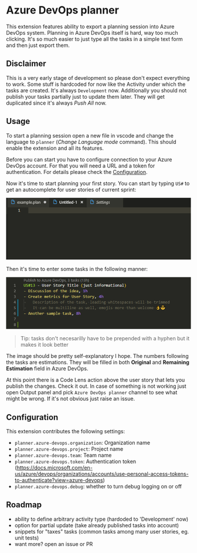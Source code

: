 # Azure DevOps planner

This extension features ability to export a planning session into Azure DevOps system. Planning in Azure DevOps itself is hard, way too much clicking. It's so much easier to just type all the tasks in a simple text form and then just export them.

## Disclaimer

This is a very early stage of development so please don't expect everything to work.
Some stuff is hardcoded for now like the Activity under which the tasks are created. It's always `Development` now.
Additionally you should not publish your tasks partially just to update them later. They will get duplicated since it's always _Push All_ now.

## Usage

To start a planning session open a new file in vscode and change the language to `planner` (_Change Language mode_ command). This should enable the extension and all its features.

Before you can start you have to configure connection to your Azure DevOps account. For that you will need a URL and a token for authentication. For details please check the [Configuration](#configuration).

Now it's time to start planning your first story. You can start by typing `US#` to get an autocomplete for user stories of current sprint:

![user story autocomplete](images/planner-1.gif)

Then it's time to enter some tasks in the following manner:

![user story autocomplete](images/planner-tasks.png)

> Tip: tasks don't necesarilly have to be prepended with a hyphen but it makes it look better

The image should be pretty self-explanatory I hope. The numbers following the tasks are estimations. They will be filled in both **Original** and **Remaining Estimation** field in Azure DevOps.

At this point there is a Code Lens action above the user story that lets you publish the changes. Check it out. In case of something is not working just open Output panel and pick `Azure DevOps planner` channel to see what might be wrong. If it's not obvious just raise an issue.

## Configuration

This extension contributes the following settings:

* `planner.azure-devops.organization`: Organization name
* `planner.azure-devops.project`: Project name
* `planner.azure-devops.team`: Team name
* `planner.azure-devops.token`: Authentication token (https://docs.microsoft.com/en-us/azure/devops/organizations/accounts/use-personal-access-tokens-to-authenticate?view=azure-devops)
* `planner.azure-devops.debug`: whether to turn debug logging on or off

## Roadmap

- ability to define arbitrary activity type (hardoded to 'Development' now)
- option for partial update (take already published tasks into account)
- snippets for "taxes" tasks (common tasks among many user stories, eg. unit tests)
- want more? open an issue or PR